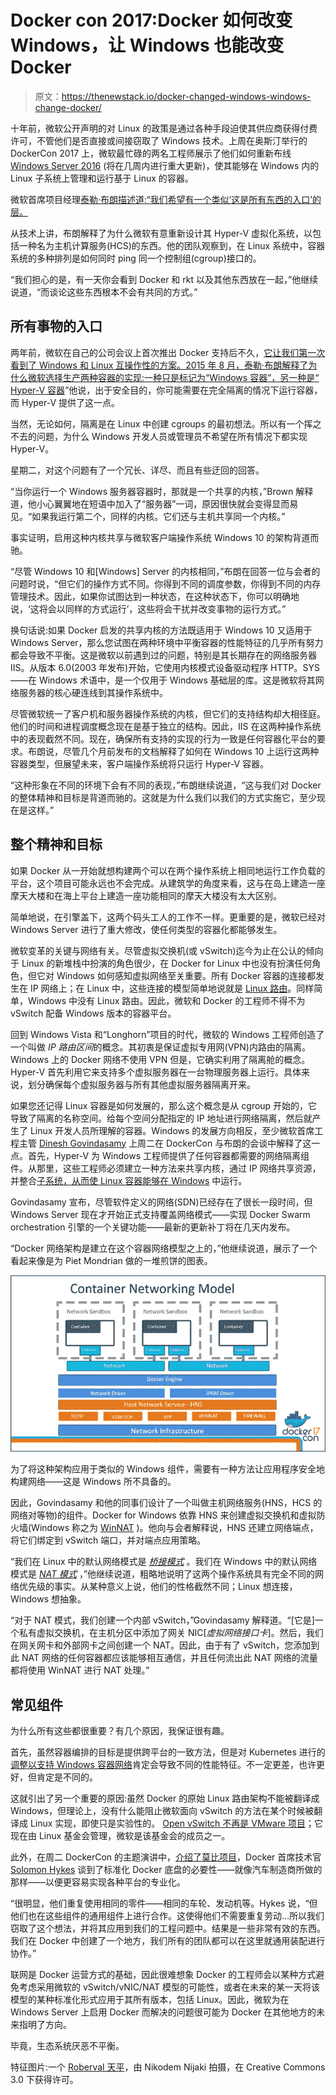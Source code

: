 # Docker con 2017:Docker 如何改变 Windows，让 Windows 也能改变 Docker

> 原文：<https://thenewstack.io/docker-changed-windows-windows-change-docker/>

十年前，微软公开声明的对 Linux 的政策是通过各种手段迫使其供应商获得付费许可，不管他们是否直接或间接窃取了 Windows 技术。上周在奥斯汀举行的 DockerCon 2017 上，微软最忙碌的两名工程师展示了他们如何重新布线 [Windows Server 2016](https://www.microsoft.com/en-us/cloud-platform/windows-server) (将在几周内进行重大更新)，使其能够在 Windows 内的 Linux 子系统上管理和运行基于 Linux 的容器。

微软首席项目经理[泰勒·布朗描述道:“我们希望有一个类似‘这是所有东西的入口’的层。](https://twitter.com/Taylorb_msft)

从技术上讲，布朗解释了为什么微软有意重新设计其 Hyper-V 虚拟化系统，以包括一种名为主机计算服务(HCS)的东西。他的团队观察到，在 Linux 系统中，容器系统的多种排列是如何同时 ping 同一个控制组(cgroup)接口的。

“我们担心的是，有一天你会看到 Docker 和 rkt 以及其他东西放在一起，”他继续说道，“而谈论这些东西根本不会有共同的方式。”

## 所有事物的入口

两年前，微软在自己的公司会议上首次推出 Docker 支持后不久，[它让我们第一次看到了 Windows 和 Linux 互操作性的方案。2015 年 8 月，泰勒·布朗解释了为什么微软选择生产两种容器的实现:一种只是标记为“Windows 容器”，另一种是“](https://thenewstack.io/the-windows-and-linux-container-era-is-here/) [Hyper-V 容器](https://thenewstack.io/microsoft-secures-the-windows-docker-container/)”他说，出于安全目的，你可能需要在完全隔离的情况下运行容器，而 Hyper-V 提供了这一点。

当然，无论如何，隔离是在 Linux 中创建 cgroups 的最初想法。所以有一个挥之不去的问题，为什么 Windows 开发人员或管理员不希望在所有情况下都实现 Hyper-V。

星期二，对这个问题有了一个冗长、详尽、而且有些迂回的回答。

“当你运行一个 Windows 服务器容器时，那就是一个共享的内核，”Brown 解释道，他小心翼翼地在短语中加入了“服务器”一词，原因很快就会变得显而易见。“如果我运行第二个，同样的内核。它们还与主机共享同一个内核。”

事实证明，启用这种内核共享与微软客户端操作系统 Windows 10 的架构背道而驰。

“尽管 Windows 10 和[Windows] Server 的内核相同，”布朗在回答一位与会者的问题时说，“但它们的操作方式不同。你得到不同的调度参数，你得到不同的内存管理技术。因此，如果你试图达到一种状态，在这种状态下，你可以明确地说，‘这将会以同样的方式运行’，这些将会干扰并改变事物的运行方式。”

换句话说:如果 Docker 启发的共享内核的方法既适用于 Windows 10 又适用于 Windows Server，那么您试图在两种环境中平衡容器的性能特征的几乎所有努力都会导致不平衡。这是微软以前遇到过的问题，特别是其长期存在的网络服务器 IIS。从版本 6.0(2003 年发布)开始，它使用内核模式设备驱动程序 HTTP。SYS——在 Windows 术语中，是一个仅用于 Windows 基础层的库。这是微软将其网络服务器的核心硬连线到其操作系统中。

尽管微软统一了客户机和服务器操作系统的内核，但它们的支持结构却大相径庭。他们的时间和进程调度概念现在是基于独立的结构。因此，IIS 在这两种操作系统中的表现截然不同。现在，确保所有支持的实现的行为一致是任何容器化平台的要求。布朗说，尽管几个月前发布的文档解释了如何在 Windows 10 上运行这两种容器类型，但展望未来，客户端操作系统将只运行 Hyper-V 容器。

“这种形象在不同的环境下会有不同的表现，”布朗继续说道，“这与我们对 Docker 的整体精神和目标是背道而驰的。这就是为什么我们以我们的方式实施它，至少现在是这样。”

## 整个精神和目标

如果 Docker 从一开始就想构建两个可以在两个操作系统上相同地运行工作负载的平台，这个项目可能永远也不会完成。从建筑学的角度来看，这与在岛上建造一座摩天大楼和在海上平台上建造一座功能相同的摩天大楼没有太大区别。

简单地说，在引擎盖下，这两个码头工人的工作不一样。更重要的是，微软已经对 Windows Server 进行了重大修改，使任何类型的容器化都能够发生。

微软变革的关键与网络有关。尽管虚拟交换机(或 vSwitch)迄今为止在公认的倾向于 Linux 的新堆栈中扮演的角色很少，在 Docker for Linux 中也没有扮演任何角色，但它对 Windows 如何感知虚拟网络至关重要。所有 Docker 容器的连接都发生在 IP 网络上；在 Linux 中，这些连接的模型简单地说就是 [Linux 路由](http://linux-ip.net/html/routing-intro.html)。同样简单，Windows 中没有 Linux 路由。因此，微软和 Docker 的工程师不得不为 vSwitch 配备 Windows 版本的容器平台。

回到 Windows Vista 和“Longhorn”项目的时代，微软的 Windows 工程师创造了一个叫做 *IP 路由区间*的概念。其初衷是保证虚拟专用网(VPN)内路由的隔离。Windows 上的 Docker 网络不使用 VPN 但是，它确实利用了隔离舱的概念。Hyper-V 首先利用它来支持多个虚拟服务器在一台物理服务器上运行。具体来说，划分确保每个虚拟服务器与所有其他虚拟服务器隔离开来。

如果您还记得 Linux 容器是如何发展的，那么这个概念是从 cgroup 开始的，它导致了隔离的名称空间。给每个空间分配指定的 IP 地址进行网络隔离，然后就产生了 Linux 开发人员所理解的容器。Windows 的发展方向相反，至少微软首席工程主管 [Dinesh Govindasamy](https://www.linkedin.com/in/dinesh-kumar-govindasamy-0a0a108/) 上周二在 DockerCon 与布朗的会谈中解释了这一点。首先，Hyper-V 为 Windows 工程师提供了任何容器都需要的网络隔离组件。从那里，这些工程师必须建立一种方法来共享内核，通过 IP 网络共享资源，并整合[子系统，从而使 Linux 容器能够在 Windows](https://thenewstack.io/finally-linux-containers-really-will-run-windows-linuxkit/) 中运行。

Govindasamy 宣布，尽管软件定义的网络(SDN)已经存在了很长一段时间，但 Windows Server 现在才开始正式支持覆盖网络模式——实现 Docker Swarm orchestration 引擎的一个关键功能——最新的更新补丁将在几天内发布。

“Docker 网络架构是建立在这个容器网络模型之上的，”他继续说道，展示了一个看起来像是为 Piet Mondrian 做的一堆煎饼的图表。

![](img/f1075fe659e14b9d334449df38d69ef1.png)

为了将这种架构应用于类似的 Windows 组件，需要有一种方法让应用程序安全地构建网络——这是 Windows 所不具备的。

因此，Govindasamy 和他的同事们设计了一个叫做主机网络服务(HNS，HCS 的网络对等物)的组件。Docker for Windows 依靠 HNS 来创建虚拟交换机和虚拟防火墙(Windows 称之为 [WinNAT](https://blogs.technet.microsoft.com/virtualization/2016/05/25/windows-nat-winnat-capabilities-and-limitations/) )。他向与会者解释说，HNS 还建立网络端点，将它们绑定到 vSwitch 端口，并对端点应用策略。

“我们在 Linux 中的默认网络模式是 *[桥接模式](https://wiki.archlinux.org/index.php/Network_bridge)* 。我们在 Windows 中的默认网络模式是 *[NAT 模式](https://docs.microsoft.com/en-us/virtualization/hyper-v-on-windows/user-guide/setup-nat-network)* ，”他继续说道，粗略地说明了这两个操作系统具有完全不同的网络优先级的事实。从某种意义上说，他们的性格截然不同；Linux 想连接，Windows 想抽象。

“对于 NAT 模式，我们创建一个内部 vSwitch，”Govindasamy 解释道。“[它是]一个私有虚拟交换机，在主机分区中添加了网关 NIC[*虚拟网络接口卡*]。然后，我们在网关网卡和外部网卡之间创建一个 NAT。因此，由于有了 vSwitch，您添加到此 NAT 网络的任何容器都应该能够相互通信，并且任何流出此 NAT 网络的流量都将使用 WinNAT 进行 NAT 处理。”

## 常见组件

为什么所有这些都很重要？有几个原因，我保证很有趣。

首先，虽然容器编排的目标是提供跨平台的一致方法，但是对 Kubernetes 进行的[调整以支持 Windows 容器网络](http://blog.kubernetes.io/2016/07/update-on-kubernetes-for-windows-server-containers.html)肯定会导致不同的性能特征。不一定更差，也许更好，但肯定是不同的。

这就引出了另一个重要的原因:虽然 Docker 的原始 Linux 路由架构不能被翻译成 Windows，但理论上，没有什么能阻止微软面向 vSwitch 的方法在某个时候被翻译成 Linux 实现，即使只是实验性的。 [Open vSwitch 不再是 VMware 项目](https://thenewstack.io/vmware-hands-oversight-open-vswitch-linux-foundation/)；它现在由 Linux 基金会管理，微软是该基金会的成员之一。

此外，在周二 DockerCon 的主题演讲中，[介绍了莫比项目](https://thenewstack.io/finally-linux-containers-really-will-run-windows-linuxkit/)，Docker 首席技术官 [Solomon Hykes](https://twitter.com/solomonstre) 谈到了标准化 Docker 底盘的必要性——就像汽车制造商所做的那样——以便更容易实现各种平台的专业化。

“很明显，他们重复使用相同的零件——相同的车轮、发动机等。Hykes 说，“但他们也在这些组件的通用组件上进行合作。这使得他们不需要重复劳动…所以我们窃取了这个想法，并将其应用到我们的工程问题中。结果是一些非常有效的东西。我们在 Docker 中创建了一个地方，我们所有的团队都可以在这里就通用装配进行协作。”

联网是 Docker 运营方式的基础，因此很难想象 Docker 的工程师会以某种方式避免考虑采用微软的 vSwitch/vNIC/NAT 模型的可能性，或者在未来的某一天将该模型的某种标准化形式应用于其所有版本，包括 Linux。因此，微软为在 Windows Server 上启用 Docker 而解决的问题很可能为 Docker 在其他地方的未来指明了方向。

毕竟，生态系统厌恶不平衡。

特征图片:一个 [Roberval 天平](https://en.wikipedia.org/wiki/File:Balance_scale_IMGP9728.jpg)，由 Nikodem Nijaki 拍摄，在 Creative Commons 3.0 下获得许可。

<svg xmlns:xlink="http://www.w3.org/1999/xlink" viewBox="0 0 68 31" version="1.1"><title>Group</title> <desc>Created with Sketch.</desc></svg>
